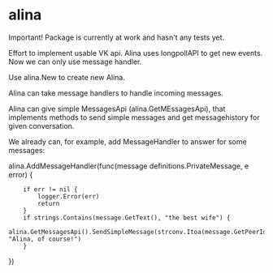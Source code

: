 # alina

Important! Package is currently at work and hasn't any tests yet.

Effort to implement usable VK api.
Alina uses longpollAPI to get new events. 
Now we can only use message handler.

Use alina.New to create new Alina.

Alina can take message handlers to handle incoming messages.

Alina can give simple MessagesApi (alina.GetMEssagesApi), that implements methods to send simple messages and get messagehistory for given conversation.

We already can, for example, add MessageHandler to answer for some messages:

alina.AddMessageHandler(func(message definitions.PrivateMessage, e error) {

		if err != nil {
			logger.Error(err)
			return
		}
		if strings.Contains(message.GetText(), "the best wife") {
			alina.GetMessagesApi().SendSimpleMessage(strconv.Itoa(message.GetPeerId()), "Alina, of course!")
		}
})

